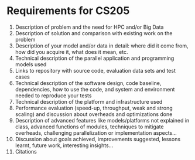 # Requirements for CS205

1. Description of problem and the need for HPC and/or Big Data
2. Description of solution and comparison with existing work on the problem
3. Description of your model and/or data in detail: where did it come from, how did you acquire it, what does it mean, etc.
4. Technical description of the parallel application and programming models used
5. Links to repository with source code, evaluation data sets and test cases
6. Technical description of the software design, code baseline, dependencies, how to use the code, and system and environment needed to reproduce your tests
7. Technical description of the platform and infrastructure used
8. Performance evaluation (speed-up, throughput, weak and strong scaling) and discussion about overheads and optimizations done
9. Description of advanced features like models/platforms not explained in class, advanced functions of modules, techniques to mitigate overheads, challenging parallelization or implementation aspects...
10. Discussion about goals achieved, improvements suggested, lessons learnt, future work, interesting insights…
11. Citations